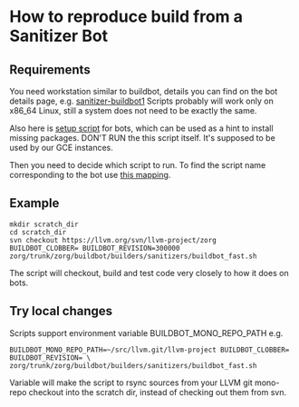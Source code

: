 # How to reproduce build from a Sanitizer Bot

## Requirements 
You need workstation similar to buildbot, details you can find on the bot details page, e.g. [sanitizer-buildbot1](http://lab.llvm.org:8011/buildslaves/sanitizer-buildbot1)
Scripts probably will work only on x86_64 Linux, still a system does not need to be exactly the same.

Also here is [setup script](https://github.com/google/sanitizers/blob/master/buildbot/start_script.sh) for bots, which can be used as a hint to install missing packages. DON'T RUN the this script itself. It's supposed to be used by our GCE instances.

Then you need to decide which script to run. To find the script name corresponding to the bot use [this mapping](https://llvm.org/svn/llvm-project/zorg/trunk/zorg/buildbot/builders/sanitizers/buildbot_selector.py).

## Example
```
mkdir scratch_dir
cd scratch_dir
svn checkout https://llvm.org/svn/llvm-project/zorg
BUILDBOT_CLOBBER= BUILDBOT_REVISION=300000 zorg/trunk/zorg/buildbot/builders/sanitizers/buildbot_fast.sh
```
The script will checkout, build and test code very closely to how it does on bots.

## Try local changes
Scripts support environment variable BUILDBOT_MONO_REPO_PATH
e.g. 
```
BUILDBOT_MONO_REPO_PATH=~/src/llvm.git/llvm-project BUILDBOT_CLOBBER= BUILDBOT_REVISION= \
zorg/trunk/zorg/buildbot/builders/sanitizers/buildbot_fast.sh
```
Variable will make the script to rsync sources from your LLVM git mono-repo checkout into the scratch dir, instead of checking out them from svn.
